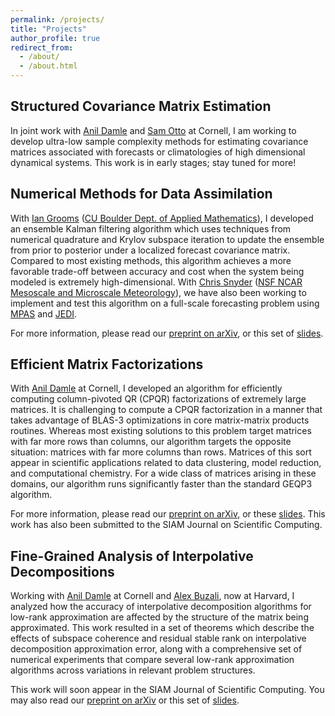 ```yaml
---
permalink: /projects/
title: "Projects"
author_profile: true
redirect_from: 
  - /about/
  - /about.html
---
```


## Structured Covariance Matrix Estimation

In joint work with [Anil Damle](https://www.cs.cornell.edu/~damle) and [Sam Otto](https://www.engineering.cornell.edu/faculty-directory/sam-otto) at Cornell, I am working to develop ultra-low sample complexity methods for estimating covariance matrices associated with forecasts or climatologies of high dimensional dynamical systems. This work is in early stages; stay tuned for more!

## Numerical Methods for Data Assimilation

With [Ian Grooms](https://www.colorado.edu/amath/grooms) ([CU Boulder Dept. of Applied Mathematics](https://www.colorado.edu/amath/)), I developed an ensemble Kalman filtering algorithm which uses techniques from numerical quadrature and Krylov subspace iteration to update the ensemble from prior to posterior under a localized forecast covariance matrix. Compared to most existing methods, this algorithm achieves a more favorable trade-off between accuracy and cost when the system being modeled is extremely high-dimensional. With [Chris Snyder](https://www.mmm.ucar.edu/about/people/chris-snyder) ([NSF NCAR Mesoscale and Microscale Meteorology](https://www.mmm.ucar.edu/)), we have also been working to implement and test this algorithm on a full-scale forecasting problem using [MPAS](https://ncar.ucar.edu/what-we-offer/models/model-prediction-across-scales-mpas) and [JEDI](https://www.jcsda.org/jcsda-project-jedi).

For more information, please read our [preprint on arXiv](https://arxiv.org/abs/2503.00253), or this set of [slides](/files/slides_cse_2025.pdf).

## Efficient Matrix Factorizations

With [Anil Damle](https://www.cs.cornell.edu/~damle) at Cornell, I developed an algorithm for efficiently computing column-pivoted QR (CPQR) factorizations of extremely large matrices. It is challenging to compute a CPQR factorization in a manner that takes advantage of BLAS-3 optimizations in core matrix-matrix products routines. Whereas most existing solutions to this problem target matrices with far more rows than columns, our algorithm targets the opposite situation: matrices with far more columns than rows. Matrices of this sort appear in scientific applications related to data clustering, model reduction, and computational chemistry. For a wide class of matrices arising in these domains, our algorithm runs significantly faster than the standard GEQP3 algorithm.

For more information, please read our [preprint on arXiv](https://arxiv.org/abs/2501.18035), or these [slides](/files/slides_midatlanticna_2025.pdf). This work has also been submitted to the SIAM Journal on Scientific Computing.

## Fine-Grained Analysis of Interpolative Decompositions

Working with [Anil Damle](https://www.cs.cornell.edu/~damle) at Cornell and [Alex Buzali](https://seas.harvard.edu/person/alex-buzali), now at Harvard, I analyzed how the accuracy of interpolative decomposition algorithms for low-rank approximation are affected by the structure of the matrix being approximated. This work resulted in a set of theorems which describe the effects of subspace coherence and residual stable rank on interpolative decomposition approximation error, along with a comprehensive set of numerical experiments that compare several low-rank approximation algorithms across variations in relevant problem structures.

This work will soon appear in the SIAM Journal of Scientific Computing. You may also read our [preprint on arXiv](https://arxiv.org/abs/2310.09452) or this set of [slides](/files/slides_scan_2023.pdf).